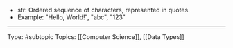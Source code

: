 - str: Ordered sequence of characters, represented in quotes.
- Example: "Hello, World!", "abc", "123"


___
Type: #subtopic 
Topics: [[Computer Science]], [[Data Types]]